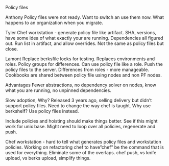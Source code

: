 Policy files

Anthony 
  Policy files were not ready.  Want to switch an use them now.  What happens to an organization when you migrate.


Tyler
  Chef workstation - generate policy file like artifact.  SHA, versions, have some idea of what exactly your are running. Dependencies all figured out.  Run list in artifact, and allow overrides. Not the same as policy files but close.

Lamont
  Replace berksfile locks for testing. Replaces environments and roles.  Policy groups for differences. Can use policy file like a role.  Push the policy files to the server.
Differences from roles  - more manageable.  Cookbooks are shared between policy file using nodes and non PF nodes.

Advantages
  Fewer abstractions, no dependency solver on nodes, know what you are running, no unpinned dependencies.

Slow adoption, Why?
  Released 3 years ago, selling delivery but didn’t support policy files. Need to change the way chef is taught.  Why use berkshelf? Use policy files instead.

Include policies and hoisting should make things better.  See if this might work for unix base.  Might need to loop over all policies, regenerate and push.

Chef workstation - hard to tell what generates policy files and workstation policies.  Working on refactoring chef to have”chef” be the command that is used for everything.  Eliminate some of the overlaps.  chef push, vs knife upload, vs berks upload, simplify things.